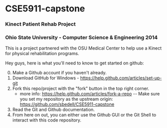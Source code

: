 CSE5911-capstone
================

<h3>Kinect Patient Rehab Project</h3>
<h3>Ohio State University - Computer Science & Engineering 2014</h4>
This is a project partnered with the OSU Medical Center to help use a Kinect for physical rehabilitation programs. 

Hey guys, here is what you'll need to know to get started on github:

0. Make a Github account if you haven't already. 
1. Download GitHub for Windows - https://help.github.com/articles/set-up-git
2. Fork this repo/project with the "fork" button in the top right corner.
   - more info: https://help.github.com/articles/fork-a-repo
	-- Make sure you set my repository as the upstream origin: https://github.com/sbedell/CSE5911-capstone
3. Read the Git and Github documentation. 
4. From here on out, you can either use the Github GUI or the Git Shell to interact with this code repository.